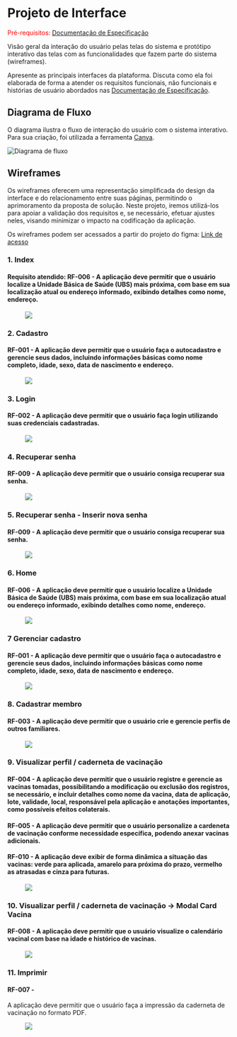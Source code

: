 # Projeto de Interface

<span style="color:red">Pré-requisitos: <a href="2-Especificação do Projeto.md"> Documentação de
Especificação</a></span>

Visão geral da interação do usuário pelas telas do sistema e protótipo interativo das telas com as funcionalidades que
fazem parte do sistema (wireframes).

Apresente as principais interfaces da plataforma. Discuta como ela foi elaborada de forma a atender os requisitos
funcionais, não funcionais e histórias de usuário abordados nas <a href="2-Especificação do Projeto.md"> Documentação de
Especificação</a>.

## Diagrama de Fluxo

O diagrama ilustra o fluxo de interação do usuário com o sistema interativo. Para sua criação, foi utilizada a
ferramenta [Canva](https://www.canva.com/).

![Diagrama de fluxo](https://github.com/user-attachments/assets/12357c12-0fd0-4704-93b7-969d6fbf2622)

## Wireframes

Os wireframes oferecem uma representação simplificada do design da interface e do relacionamento entre suas páginas,
permitindo o aprimoramento da proposta de solução. Neste projeto, iremos utilizá-los para apoiar a validação dos
requisitos e, se necessário, efetuar ajustes neles, visando minimizar o impacto na codificação da aplicação.

Os wireframes podem ser acessados a partir do projeto do
figma: [Link de acesso](https://www.figma.com/design/84aAhC1Nlt1wAR1uK46fce/Imuniti?m=auto&t=F0m3qbomc9C6hoJb-1)

### 1. Index

#### Requisito atendido: RF-006 - A aplicação deve permitir que o usuário localize a Unidade Básica de Saúde (UBS) mais próxima, com base em sua localização atual ou endereço informado, exibindo detalhes como nome, endereço.

<figure> 
  <img src="/docs/img/Wireframe_Index.png">
</figure>

### 2. Cadastro

#### RF-001 - A aplicação deve permitir que o usuário faça o autocadastro e gerencie seus dados, incluindo informações básicas como nome completo, idade, sexo, data de nascimento e endereço.

<figure> 
  <img src="/docs/img/Wireframe_Cadastro.png">
</figure>

### 3. Login

#### RF-002 - A aplicação deve permitir que o usuário faça login utilizando suas credenciais cadastradas.

<figure> 
  <img src="/docs/img/Wireframe_Login.png">
</figure>

### 4. Recuperar senha

#### RF-009 - A aplicação deve permitir que o usuário consiga recuperar sua senha.

<figure> 
  <img src="/docs/img/Wireframe_Recuperar_Senha.png">
</figure>

### 5. Recuperar senha - Inserir nova senha

#### RF-009 - A aplicação deve permitir que o usuário consiga recuperar sua senha.

<figure> 
  <img src="/docs/img/Wireframe_Recuperar_Senha_Nova_Senha.png">
</figure>

### 6. Home

#### RF-006 - A aplicação deve permitir que o usuário localize a Unidade Básica de Saúde (UBS) mais próxima, com base em sua localização atual ou endereço informado, exibindo detalhes como nome, endereço.

<figure> 
  <img src="/docs/img/Wireframe_Home.png">
</figure>

### 7 Gerenciar cadastro

#### RF-001 - A aplicação deve permitir que o usuário faça o autocadastro e gerencie seus dados, incluindo informações básicas como nome completo, idade, sexo, data de nascimento e endereço.

<figure> 
  <img src="/docs/img/Wireframe_Gerenciar_Cadastro.png">
</figure>

### 8. Cadastrar membro

#### RF-003 - A aplicação deve permitir que o usuário crie e gerencie perfis de outros familiares.

<figure> 
  <img src="/docs/img/Wireframe_Cadastro_Membro.png">
</figure>

### 9. Visualizar perfil / caderneta de vacinação

#### RF-004 - A aplicação deve permitir que o usuário registre e gerencie as vacinas tomadas, possibilitando a modificação ou exclusão dos registros, se necessário, e incluir detalhes como nome da vacina, data de aplicação, lote, validade, local, responsável pela aplicação e anotações importantes, como possíveis efeitos colaterais.

#### RF-005 - A aplicação deve permitir que o usuário personalize a cardeneta de vacinação conforme necessidade específica, podendo anexar vacinas adicionais.

#### RF-010 - A aplicação deve exibir de forma dinâmica a situação das vacinas: verde para aplicada, amarelo para próxima do prazo, vermelho as atrasadas e cinza para futuras.

<figure> 
  <img src="/docs/img/Wireframe_Perfil.png">
</figure>

### 10. Visualizar perfil / caderneta de vacinação -> Modal Card Vacina

#### RF-008 - A aplicação deve permitir que o usuário visualize o calendário vacinal com base na idade e histórico de vacinas.

<figure> 
  <img src="/docs/img/Wireframe_Perfil_Modal_Card_Vacina.png">
</figure>

### 11. Imprimir

#### RF-007 - 
A aplicação deve permitir que o usuário faça a impressão da caderneta de vacinação no formato PDF.
<figure> 
  <img src="/docs/img/Wireframe_Imprimir.png">
</figure>
